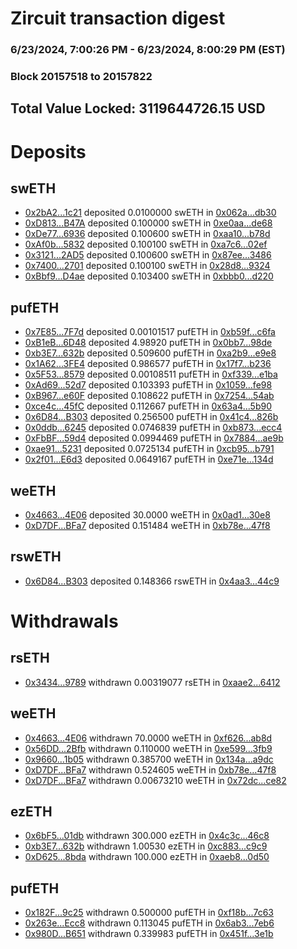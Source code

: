 # Zircuit transaction digest
### 6/23/2024, 7:00:26 PM - 6/23/2024, 8:00:29 PM (EST)
### Block 20157518 to 20157822

## Total Value Locked: 3119644726.15 USD

# Deposits
## swETH
- [0x2bA2...1c21](https://etherscan.io/address/0x2bA23D05EDBCa69846A84ec04a5E5397466F1c21) deposited 0.0100000 swETH in [0x062a...db30](https://etherscan.io/tx/0x2bA23D05EDBCa69846A84ec04a5E5397466F1c21)
- [0xD813...B47A](https://etherscan.io/address/0xD813f66F59A168BD9cC52Dd1ECcb204cd291B47A) deposited 0.100000 swETH in [0xe0aa...de68](https://etherscan.io/tx/0xD813f66F59A168BD9cC52Dd1ECcb204cd291B47A)
- [0xDe77...6936](https://etherscan.io/address/0xDe7701Dd2f70Fb5173DE35d27447cB019b356936) deposited 0.100600 swETH in [0xaa10...b78d](https://etherscan.io/tx/0xDe7701Dd2f70Fb5173DE35d27447cB019b356936)
- [0xAf0b...5832](https://etherscan.io/address/0xAf0b98660A79E1558522285608e0b15B2da95832) deposited 0.100100 swETH in [0xa7c6...02ef](https://etherscan.io/tx/0xAf0b98660A79E1558522285608e0b15B2da95832)
- [0x3121...2AD5](https://etherscan.io/address/0x3121B7B1EeeF334f85361A5f5541e19910972AD5) deposited 0.100600 swETH in [0x87ee...3486](https://etherscan.io/tx/0x3121B7B1EeeF334f85361A5f5541e19910972AD5)
- [0x7400...2701](https://etherscan.io/address/0x74009fc49ae8c20C1D6a63A11AB0D4c3ba932701) deposited 0.100100 swETH in [0x28d8...9324](https://etherscan.io/tx/0x74009fc49ae8c20C1D6a63A11AB0D4c3ba932701)
- [0xBbf9...D4ae](https://etherscan.io/address/0xBbf94F2A2Ab08B953d0e6a0167e6cCdd343fD4ae) deposited 0.103400 swETH in [0xbbb0...d220](https://etherscan.io/tx/0xBbf94F2A2Ab08B953d0e6a0167e6cCdd343fD4ae)
## pufETH
- [0x7E85...7F7d](https://etherscan.io/address/0x7E85cF0F2DF1a3b9C80d842c88533e7551Ef7F7d) deposited 0.00101517 pufETH in [0xb59f...c6fa](https://etherscan.io/tx/0x7E85cF0F2DF1a3b9C80d842c88533e7551Ef7F7d)
- [0xB1eB...6D48](https://etherscan.io/address/0xB1eB72fc8e2c35b63D5C4cCc863f226701dE6D48) deposited 4.98920 pufETH in [0x0bb7...98de](https://etherscan.io/tx/0xB1eB72fc8e2c35b63D5C4cCc863f226701dE6D48)
- [0xb3E7...632b](https://etherscan.io/address/0xb3E73378A2f2D58d8fa5F9eA54F7947e0b00632b) deposited 0.509600 pufETH in [0xa2b9...e9e8](https://etherscan.io/tx/0xb3E73378A2f2D58d8fa5F9eA54F7947e0b00632b)
- [0x1A62...3FE4](https://etherscan.io/address/0x1A627F03055994b833e889Fe6E5e87eA06523FE4) deposited 0.986577 pufETH in [0x17f7...b236](https://etherscan.io/tx/0x1A627F03055994b833e889Fe6E5e87eA06523FE4)
- [0x5F53...8579](https://etherscan.io/address/0x5F538c1e3c20B52A0FCc1DEf27547fE86aDc8579) deposited 0.00108511 pufETH in [0xf339...e1ba](https://etherscan.io/tx/0x5F538c1e3c20B52A0FCc1DEf27547fE86aDc8579)
- [0xAd69...52d7](https://etherscan.io/address/0xAd694856A52874441A667686139EB754abc352d7) deposited 0.103393 pufETH in [0x1059...fe98](https://etherscan.io/tx/0xAd694856A52874441A667686139EB754abc352d7)
- [0xB967...e60F](https://etherscan.io/address/0xB9679b63F17C8F329ac2564C88c5dDEEf24ee60F) deposited 0.108622 pufETH in [0x7254...54ab](https://etherscan.io/tx/0xB9679b63F17C8F329ac2564C88c5dDEEf24ee60F)
- [0xce4c...45fC](https://etherscan.io/address/0xce4c7685994C8C27D22c94f9159AE239509d45fC) deposited 0.112667 pufETH in [0x63a4...5b90](https://etherscan.io/tx/0xce4c7685994C8C27D22c94f9159AE239509d45fC)
- [0x6D84...B303](https://etherscan.io/address/0x6D84daf395512db504f09A0FDd4153c28CC3B303) deposited 0.256500 pufETH in [0x41c4...826b](https://etherscan.io/tx/0x6D84daf395512db504f09A0FDd4153c28CC3B303)
- [0x0ddb...6245](https://etherscan.io/address/0x0ddbf93484EB0621324CdA5454ba9a762DF16245) deposited 0.0746839 pufETH in [0xb873...ecc4](https://etherscan.io/tx/0x0ddbf93484EB0621324CdA5454ba9a762DF16245)
- [0xFbBF...59d4](https://etherscan.io/address/0xFbBF6E42830Fd39f563C8310535BcB4C77D959d4) deposited 0.0994469 pufETH in [0x7884...ae9b](https://etherscan.io/tx/0xFbBF6E42830Fd39f563C8310535BcB4C77D959d4)
- [0xae91...5231](https://etherscan.io/address/0xae91fC89e045D793D6520C1b7DCE6F711B2F5231) deposited 0.0725134 pufETH in [0xcb95...b791](https://etherscan.io/tx/0xae91fC89e045D793D6520C1b7DCE6F711B2F5231)
- [0x2f01...E6d3](https://etherscan.io/address/0x2f01AaeA8499Ad437B52d8166300577f8b63E6d3) deposited 0.0649167 pufETH in [0xe71e...134d](https://etherscan.io/tx/0x2f01AaeA8499Ad437B52d8166300577f8b63E6d3)
## weETH
- [0x4663...4E06](https://etherscan.io/address/0x46633b491C0DD7b245f47dA22855F33FA20a4E06) deposited 30.0000 weETH in [0x0ad1...30e8](https://etherscan.io/tx/0x46633b491C0DD7b245f47dA22855F33FA20a4E06)
- [0xD7DF...BFa7](https://etherscan.io/address/0xD7DF7E085214743530afF339aFC420c7c720BFa7) deposited 0.151484 weETH in [0xb78e...47f8](https://etherscan.io/tx/0xD7DF7E085214743530afF339aFC420c7c720BFa7)
## rswETH
- [0x6D84...B303](https://etherscan.io/address/0x6D84daf395512db504f09A0FDd4153c28CC3B303) deposited 0.148366 rswETH in [0x4aa3...44c9](https://etherscan.io/tx/0x6D84daf395512db504f09A0FDd4153c28CC3B303)
# Withdrawals
## rsETH
- [0x3434...9789](https://etherscan.io/address/0x34349c5569e7B846c3558961552D2202760A9789) withdrawn 0.00319077 rsETH in [0xaae2...6412](https://etherscan.io/tx/0x34349c5569e7B846c3558961552D2202760A9789)
## weETH
- [0x4663...4E06](https://etherscan.io/address/0x46633b491C0DD7b245f47dA22855F33FA20a4E06) withdrawn 70.0000 weETH in [0xf626...ab8d](https://etherscan.io/tx/0x46633b491C0DD7b245f47dA22855F33FA20a4E06)
- [0x56DD...2Bfb](https://etherscan.io/address/0x56DDCbc09713D2bA8dff06Ec008CbECf4b702Bfb) withdrawn 0.110000 weETH in [0xe599...3fb9](https://etherscan.io/tx/0x56DDCbc09713D2bA8dff06Ec008CbECf4b702Bfb)
- [0x9660...1b05](https://etherscan.io/address/0x9660BD612c68771543676976AcD54196e7ba1b05) withdrawn 0.385700 weETH in [0x134a...a9dc](https://etherscan.io/tx/0x9660BD612c68771543676976AcD54196e7ba1b05)
- [0xD7DF...BFa7](https://etherscan.io/address/0xD7DF7E085214743530afF339aFC420c7c720BFa7) withdrawn 0.524605 weETH in [0xb78e...47f8](https://etherscan.io/tx/0xD7DF7E085214743530afF339aFC420c7c720BFa7)
- [0xD7DF...BFa7](https://etherscan.io/address/0xD7DF7E085214743530afF339aFC420c7c720BFa7) withdrawn 0.00673210 weETH in [0x72dc...ce82](https://etherscan.io/tx/0xD7DF7E085214743530afF339aFC420c7c720BFa7)
## ezETH
- [0x6bF5...01db](https://etherscan.io/address/0x6bF52B769ac1697E8046568dd9af25a0833301db) withdrawn 300.000 ezETH in [0x4c3c...46c8](https://etherscan.io/tx/0x6bF52B769ac1697E8046568dd9af25a0833301db)
- [0xb3E7...632b](https://etherscan.io/address/0xb3E73378A2f2D58d8fa5F9eA54F7947e0b00632b) withdrawn 1.00530 ezETH in [0xc883...c9c9](https://etherscan.io/tx/0xb3E73378A2f2D58d8fa5F9eA54F7947e0b00632b)
- [0xD625...8bda](https://etherscan.io/address/0xD625a4cA0aeE02684F9C30eDBd7179e3CCB68bda) withdrawn 100.000 ezETH in [0xaeb8...0d50](https://etherscan.io/tx/0xD625a4cA0aeE02684F9C30eDBd7179e3CCB68bda)
## pufETH
- [0x182F...9c25](https://etherscan.io/address/0x182F13C447400abA56Aec1Ae0633b27A15af9c25) withdrawn 0.500000 pufETH in [0xf18b...7c63](https://etherscan.io/tx/0x182F13C447400abA56Aec1Ae0633b27A15af9c25)
- [0x263e...Ecc8](https://etherscan.io/address/0x263eCc79403DfFdE8237D7524e2dAc0a3A08Ecc8) withdrawn 0.113045 pufETH in [0x6ab3...7eb6](https://etherscan.io/tx/0x263eCc79403DfFdE8237D7524e2dAc0a3A08Ecc8)
- [0x980D...B651](https://etherscan.io/address/0x980D74D0d3F09A39a616741e973a0Ff0032eB651) withdrawn 0.339983 pufETH in [0x451f...3e1b](https://etherscan.io/tx/0x980D74D0d3F09A39a616741e973a0Ff0032eB651)
